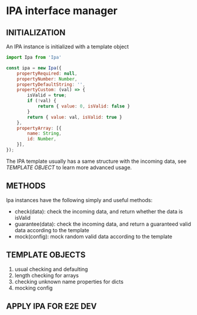 # IPA interface manager

## INITIALIZATION
An IPA instance is initialized with a template object

``` javascript
import Ipa from 'Ipa'

const ipa = new Ipa({
    propertyRequired: null,
    propertyNumber: Number,
    propertyDefaultString: '',
    propertyCustom: (val) => {
        isValid = true;
        if (!val) {
            return { value: 0, isValid: false }
        }
        return { value: val, isValid: true }
    },
    propertyArray: [{
        name: String,
        id: Number,
    }],
});
```

The IPA template usually has a same structure with the incoming data, see *TEMPLATE OBJECT* to learn more advanced usage.

## METHODS
Ipa instances have the following simply and useful methods:

- check(data): check the incoming data, and return whether the data is isValid
- guarantee(data): check the incoming data, and return a guaranteed valid data according to the template
- mock(config): mock random valid data according to the template


## TEMPLATE OBJECTS

1. usual checking and defaulting
2. length checking for arrays
3. checking unknown name properties for dicts
4. mocking config


## APPLY IPA FOR E2E DEV
